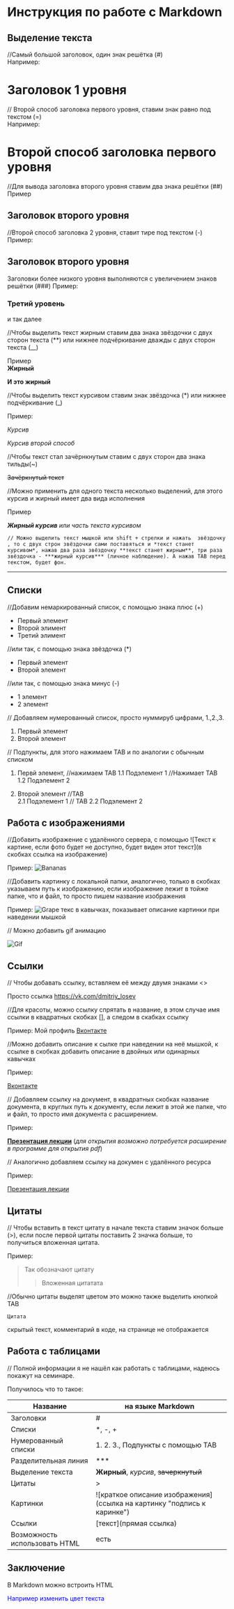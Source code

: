 # Инструкция по работе с Markdown

## Выделение текста

//Самый большой заголовок, один знак решётка (#)   
Например:

# Заголовок 1 уровня

// Второй способ заголовка первого уровня, ставим знак равно под текстом (=)   
Например:

Второй способ заголовка первого уровня
=

//Для вывода заголовка второго уровня ставим два знака решётки (##)   
Пример
## Заголовок второго уровня

//Второй способ заголовка 2 уровня, ставит тире под текстом (-)  
Пример: 

Заголовок второго уровня
-

Заголовки более низкого уровня выполняются с увеличением знаков решётки (###)
Пример:
### Третий уровень

и так далее

//Чтобы выделить текст жирным ставим два знака звёздочки с двух сторон текста (**) или нижнее подчёркивание дважды с двух сторон текста (__)

Пример  
__Жирный__

**И это жирный**

//Чтобы выделить текст курсивом ставим  знак звёздочка (*) или нижнее подчёркивание (_)

Пример:

*Курсив*

_Курсив второй способ_

//Чтобы текст стал зачёрнкнутым  ставим с двух сторон два знака тильды(~)

~~Зачёркнутый текст~~

//Можно применить для одного текста несколько выделений, для этого курсив и жирный имеет два вида исполнения

Пример

*__Жирный курсив__ или часть текста курсивом*

    // Можно выделить текст мышкой или shift + стрелки и нажать  звёздочку , то с двух строн звёздочки сами поставяться и *текст станет курсивом*, нажав два раза звёздочку **текст станет жирным**, три раза звёздочка - ***жирный курсив*** (личное наблюдение). А нажав TAB перед текстом, будет фон.

___
## Списки

//Добавим немаркированный список, с помощью знака плюс (+)

+ Первый элемент
+ Второй элимент
+ Третий элимент

//или так, с помощью знака звёздочка (*)

* Первый элемент
* Второй элемент

//или так, с помощью знака минус (-)

- 1 элемент
- 2 элемент

// Добавляем нумерованный список, просто нуммируб цифрами, 1.,2.,3.

1. Первый элемент
2. Второй элемент

// Подпункты, для этого нажимаем TAB и по аналогии с обычным списком

1. Первй элемент, //нажимаем TAB
    1.1 Подэлемент 1 //Нажимает TAB
    1.2 Подэлемент 2

2. Второй элемент  //TAB  
    2.1 Подэлемент 1 // TAB
    2.2 Подэлемент 2

## Работа с изображениями

//Добавить изображение с удалённого сервера, с помощью ![Текст к картине, если фото будет не доступно, будет виден этот текст](в скобках ссылка на изображение)

Пример:
![Bananas](https://github.com/Dmitriy-Losev/student/blob/main/bananas.JPG?raw=true)

//Добавить картинку с локальной папки, аналогично, только в скобках указываем путь к изображению, если изображение лежит в тойже папке, что и файл, то просто пишем название изображения

Пример:
![Grape](images/grape.JPG "Виноград") текс в кавычках, показывает описание картинки при наведении мышкой

// Можно добавить gif анимацию

![Gif](1cM.gif)

## Ссылки

// Чтобы добавать ссылку, вставляем её между двумя знаками <>

Просто ссылка <https://vk.com/dmitriy_losev>

//Для красоты, можно  ссылку спрятать в название, в этом случае имя ссылки в квадратных скобках [], а следом в скабках ссылку

Пример:
Мой профиль [Вконтакте](https://vk.com/dmitriy_losev)

//Можно добавить описание к сылке при наведении на неё мышкой, к ссылке в скобках добавить описание в двойных или одинарных кавычках

Пример:

[Вконтакте](https://vk.com/dmitriy_losev "Мой профиль")


// Добавляем ссылку на документ, в квадратных скобках название документа, в круглых путь к документу, если лежит в этой же папке, что и файл, то просто имя документа с расширением.

Пример:

 **[Презентация лекции](lection.pdf)** (*для открытия возможно потребуется расширение в программе для открытия pdf*)

// Аналогично добавляем ссылку на докумен с удалённого ресурса

Пример:

 [Презентация лекции](https://gbcdn.mrgcdn.ru/uploads/asset/3382251/attachment/b5c88675c477bd530bd5b532a181cf2f.pdf)


## Цитаты

// Чтобы вставить в текст цитату в начале текста ставим значок больше (>), если после первой цитаты поставить 2 значка больше, то получиться вложенная цитата. 

Пример:

> Так обозначают цитату
>> Вложенная цитатата

//Обычно цитаты выделят цветом это можно также выделить кнопкой TAB

    Цитата
<!--Цитата--> скрытый текст, комментарий в коде, на странице не отображается

## Работа с таблицами

// Полной информации я не нашёл как работать с таблицами, надеюсь покажут на семинаре.

Получилось что то такое:

|Название | на языке Markdown|
-----|------
Заголовки | #
Списки |*, -, +
Нумерованный списки | 1. 2. 3., Подпункты с помощью TAB
Разделительная линия | ***
Выделение текста |**Жирный**, *курсив*, ~~зачеркнутый~~
Цитаты|>
Картинки| ![краткое описание изображения](ссылка на картинку "подпись к каринке")
Ссылки|[текст](прямая ссылка)
Возможность использовать HTML| есть

## Заключение

В Markdown   можно встроить HTML

<span style="color:blue">Например изменить цвет текста</span>
